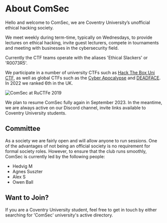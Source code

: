 # About ComSec


Hello and welcome to ComSec, we are Coventry University’s unofficial ethical hacking society.

We meet weekly during term-time, typically on Wednesdays, to provide lectures on ethical hacking, invite guest lecturers, compete in tournaments and meeting with businesses in the cybersecurity field.

Currently the CTF teams operate with the aliases 'Ethical Slackers' or 'R0073R5'.


We participate in a number of university CTFs such as [Hack The Box Uni CTF](https://www.hackthebox.com/universities/university-ctf-2021), as well as global CTFs such as the [Cyber Apocalypse](https://www.hackthebox.com/events/cyber-apocalypse-2022) and [DEADFACE](https://ctf.deadface.io/). In 2022 
we ranked 6th in the UK.

![ComSec at RuCTFe 2019](comsec.png)

We plan to resume ComSec fully again in September 2023. In the meantime, we are always active on our Discord channel, invite links available to Coventry University students.

## Committee

As a society we are fairly open and will allow anyone to run sessions. One of the advantages of not being an official society is no requirement for formal society roles. However, to ensure that the club runs smoothly, ComSec is currently led by the following people:

- Hedvig M
- Agnes Suszter
- Alex S
- Owen Ball


## Want to Join?

If you are a Coventry University student, feel free to get in touch by either searching for 'ComSec' university's active directory.

